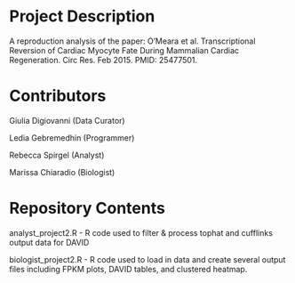 # Project Description

A reproduction analysis of the paper: O’Meara et al. Transcriptional Reversion of Cardiac Myocyte Fate During Mammalian Cardiac Regeneration. Circ Res. Feb 2015. PMID: 25477501. 

# Contributors

Giulia Digiovanni (Data Curator)

Ledia Gebremedhin (Programmer)

Rebecca Spirgel (Analyst)

Marissa Chiaradio (Biologist)

# Repository Contents

analyst_project2.R - R code used to filter & process tophat and cufflinks output data for DAVID 

biologist_project2.R - R code used to load in data and create several output files including FPKM plots, DAVID tables, and clustered heatmap. 
